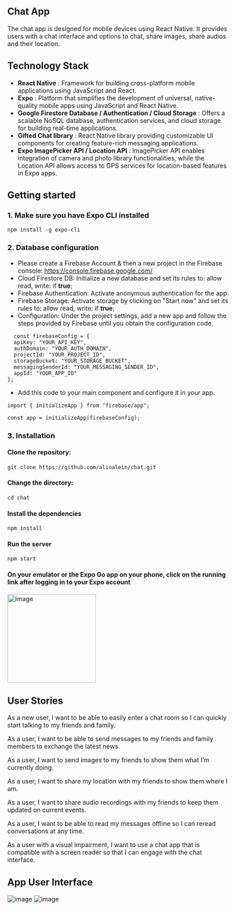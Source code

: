 ## Chat App
The chat app is designed for mobile devices using React Native. It provides users with a chat interface and options to chat, share images, share audios and their location.

## Technology Stack 
- **React Native** : Framework for building cross-platform mobile applications using JavaScript and React.
- **Expo** :  Platform that simplifies the development of universal, native-quality mobile apps using JavaScript and React Native.
- **Google Firestore Database / Authentication / Cloud Storage** :  Offers a scalable NoSQL database, authentication services, and cloud storage for building real-time applications.
- **Gifted Chat library** :  React Native library providing customizable UI components for creating feature-rich messaging applications.
- **Expo ImagePicker API / Location API** : ImagePicker API enables integration of camera and photo library functionalities, while the Location API allows access to GPS services for location-based features in Expo apps.
  
## Getting started 
### 1. Make sure you have Expo CLI installed 

```
npm install -g expo-cli
```

### 2. Database configuration
- Please create a Firebase Account & then a new project in the Firebase console: https://console.firebase.google.com/
- Cloud Firestore DB: Initialize a new database and set its rules to:  allow read, write: if **true**;
- Firebase Authentication: Activate anonymous authentication for the app.
- Firebase Storage: Activate storage by clicking on "Start now" and set its rules to:  allow read, write: if **true**;
- Configuration: Under the project settings, add a new app and follow the steps provided by Firebase until you obtain the configuration code.
```
  const firebaseConfig = {
  apiKey: "YOUR_API_KEY",
  authDomain: "YOUR_AUTH_DOMAIN",
  projectId: "YOUR_PROJECT_ID",
  storageBucket: "YOUR_STORAGE_BUCKET",
  messagingSenderId: "YOUR_MESSAGING_SENDER_ID",
  appId: "YOUR_APP_ID"
};
```
- Add this code to your main component and configure it in your app.
```
import { initializeApp } from "firebase/app";

const app = initializeApp(firebaseConfig);
```

### 3. Installation 
#### Clone the repository:

```
git clone https://github.com/alinalein/chat.git
```

#### Change the directory:

```
cd chat
```

#### Install the dependencies

```
npm install
```

#### Run the server

```
npm start
```

#### On your emulator or the Expo Go app on your phone, click on the running link after logging in to your Expo account

<img width="200" alt="image" src="https://github.com/alinalein/chat/assets/111589183/39ff7a54-eca7-4e8e-b308-330979264c84">

## User Stories
As a new user, I want to be able to easily enter a chat room so I can quickly start talking to my friends and family.

As a user, I want to be able to send messages to my friends and family members to exchange the latest news.

As a user, I want to send images to my friends to show them what I’m currently doing.

As a user, I want to share my location with my friends to show them where I am.

As a user, I want to share audio recordings with my friends to keep them updated on current events.

As a user, I want to be able to read my messages offline so I can reread conversations at any time.

As a user with a visual impairment, I want to use a chat app that is compatible with a screen reader so that I can engage with the chat interface.

## App User Interface
![image](https://github.com/alinalein/chat/assets/111589183/5bbe15e9-b121-4f36-8121-ebb71913304e)
![image](https://github.com/alinalein/chat/assets/111589183/b3e65154-3439-4431-aca6-b01c5be8619b)




